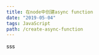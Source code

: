 ```yaml
---
title: 在node中创建async function
date: "2019-05-04"
tags: JavaScript
path: /create-async-function
---
```





sss



